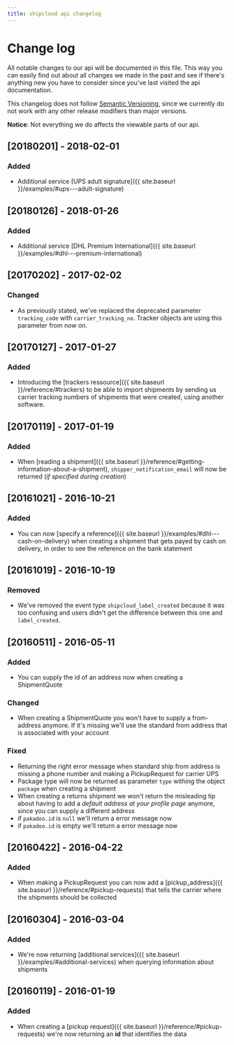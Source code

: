 ```yaml
---
title: shipcloud api changelog
---
```


# Change log
All notable changes to our api will be documented in this file. This way you can easily find out
about all changes we made in the past and see if there's anything new you have to consider since
you've last visited the api documentation.

This changelog does not follow [Semantic Versioning](http://semver.org/), since we currently do not
work with any other release modifiers than major versions.

**Notice**: Not everything we do affects the viewable parts of our api.

## [20180201] - 2018-02-01

### Added
- Additional service [UPS adult signature]({{ site.baseurl }}/examples/#ups---adult-signature)

## [20180126] - 2018-01-26

### Added
- Additional service [DHL Premium International]({{ site.baseurl }}/examples/#dhl---premium-international)

## [20170202] - 2017-02-02

### Changed
- As previously stated, we've replaced the deprecated parameter `tracking_code` with
  `carrier_tracking_no`. Tracker objects are using this parameter from now on.

## [20170127] - 2017-01-27

### Added
- Introducing the [trackers ressource]({{ site.baseurl }}/reference/#trackers) to be able to import
  shipments by sending us carrier tracking numbers of shipments that were created, using another
  software.

## [20170119] - 2017-01-19

### Added
- When [reading a shipment]({{ site.baseurl }}/reference/#getting-information-about-a-shipment),
  `shipper_notification_email` will now be returned (_if specified during creation_)

## [20161021] - 2016-10-21

### Added
- You can now [specify a reference]({{ site.baseurl }}/examples/#dhl---cash-on-delivery) when
  creating a shipment that gets payed by cash on delivery, in order to see the reference on the
  bank statement

## [20161019] - 2016-10-19

### Removed
- We've removed the event type `shipcloud_label_created` because it was too confusing and users
didn't get the difference between this one and `label_created`.

## [20160511] - 2016-05-11

### Added
- You can supply the id of an address now when creating a ShipmentQuote

### Changed
- When creating a ShipmentQuote you won't have to supply a from-address anymore. If it's missing
  we'll use the standard from address that is associated with your account

### Fixed
- Returning the right error message when standard ship from address is missing a phone number and
  making a PickupRequest for carrier UPS
- Package type will now be returned as parameter ```type``` withing the object ```package``` when
  creating a shipment
- When creating a returns shipment we won't return the misleading tip about having to add a
  _default address at your profile page_ anymore, since you can supply a different address
- if ```pakadoo.id``` is ```null``` we'll return a error message now
- if ```pakadoo.id``` is empty we'll return a error message now

## [20160422] - 2016-04-22

### Added
- When making a PickupRequest you can now add a [pickup_address]({{ site.baseurl }}/reference/#pickup-requests)
  that tells the carrier where the shipments should be collected

## [20160304] - 2016-03-04

### Added
- We're now returning [additional services]({{ site.baseurl }}/examples/#additional-services)
  when querying information about shipments

## [20160119] - 2016-01-19

### Added
- When creating a [pickup request]({{ site.baseurl }}/reference/#pickup-requests)
  we're now returning an **id** that identifies the data
